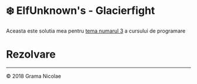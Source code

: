 # ❄️ ElfUnknown's - Glacierfight

Aceasta este solutia mea pentru [tema numarul 3](https://ocw.cs.pub.ro/courses/programare/teme_2018/tema3_2018_ca) a cursului de programare

# Rezolvare



---

© 2018 Grama Nicolae